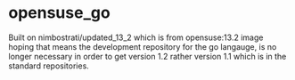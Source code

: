 opensuse_go
===============

Built on nimbostrati/updated_13_2 which is from opensuse:13.2 image hoping that means the development repository for the go langauge, is no longer necessary in order to get version 1.2 rather version 1.1 which is in the standard repositories.
